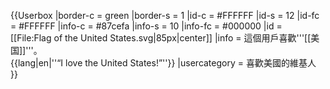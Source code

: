 {{Userbox
  |border-c = green
  |border-s = 1
  |id-c     = #FFFFFF
  |id-s     = 12
  |id-fc    = #FFFFFF
  |info-c   = #87cefa
  |info-s   = 10
  |info-fc  = #000000
  |id       = [[File:Flag of the United States.svg|85px|center]]
  |info     = 這個用戶喜歡'''[[美国]]'''。<br>{{lang|en|''“I love the United States!”''}}
  |usercategory = 喜歡美國的維基人
}}